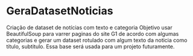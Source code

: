 # GeraDatasetNoticias
Criação de dataset de notícias com texto e categoria
Objetivo usar BeautifulSoup para varrer paginas do site G1 de acordo com algumas categorias e gerar um dataset rotulado com algum texto da noticia como título, subtitulo.
Essa base será usada para um projeto futuramente.
